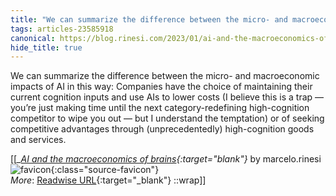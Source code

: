 ```yaml
---
title: "We can summarize the difference between the micro- and macroeconomic ..."
tags: articles-23585918
canonical: https://blog.rinesi.com/2023/01/ai-and-the-macroeconomics-of-brains/
hide_title: true
---
```


We can summarize the difference between the micro- and macroeconomic impacts of AI in this way: Companies have the choice of maintaining their current cognition inputs and use AIs to lower costs (I believe this is a trap — you’re just making time until the next category-redefining high-cognition competitor to wipe you out — but I understand the temptation) or of seeking competitive advantages through (unprecedentedly) high-cognition goods and services.


[[<cite>_[AI and the macroeconomics of brains](https://blog.rinesi.com/2023/01/ai-and-the-macroeconomics-of-brains/){:target="_blank"}_</cite> by marcelo.rinesi ![favicon](https://s2.googleusercontent.com/s2/favicons?domain=blog.rinesi.com){:class="source-favicon"}<br>
_More_: [Readwise URL](https://readwise.io/open/461934236){:target="_blank"}
::wrap]]